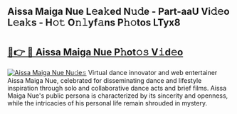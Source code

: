 ## Aissa Maiga Nue L𝚎a𝚔ed N𝚞𝚍e - Part-aaU Vi𝚍𝚎o L𝚎a𝚔s - H𝚘𝚝 O𝚗𝚕yf𝚊ns P𝚑𝚘tos LTyx8

# <h2><a href="http://kfe8vp.oniu.top/?m=Aissa+Maiga+Nue">🔗👉 🔴 Aissa Maiga Nue P𝚑ot𝚘𝚜 V𝚒d𝚎o</a></h2>

[![Aissa Maiga Nue Nu𝚍e𝚜](https://i.imgur.com/0qMVB7G.gif)](http://kfe8vp.oniu.top/?m=Aissa+Maiga+Nue)
Virtual dance innovator and web entertainer Aissa Maiga Nue, celebrated for disseminating dance and lifestyle inspiration through solo and collaborative dance acts and brief films. Aissa Maiga Nue's public persona is characterized by its sincerity and openness, while the intricacies of his personal life remain shrouded in mystery.  
